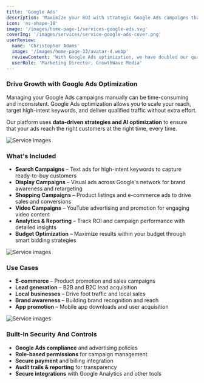 ```yaml
---
title: 'Google Ads'
description: 'Maximize your ROI with strategic Google Ads campaigns that drive qualified traffic and conversions.'
icon: 'ns-shape-18'
image: '/images/home-page-1/services-google-ads.svg'
coverImg: '/images/services/service-google-ads-cover.png'
userReview:
  name: 'Christopher Adams'
  image: '/images/home-page-33/avatar-4.webp'
  reviewContent: 'With Google Ads optimization, we have doubled our qualified traffic while cutting cost per acquisition in half. It has become a vital part of our growth strategy.'
  userRole: 'Marketing Director, GrowthWave Media'
---
```


### Drive Growth with Google Ads Optimization

Managing your Google Ads campaigns manually can be time-consuming and inconsistent. Google Ads optimization allows you to scale your reach, target high-intent keywords, and deliver qualified traffic without extra effort.

Our platform uses **data-driven strategies and AI optimization** to ensure that your ads reach the right customers at the right time, every time.

![Service images](/images/services/service-details-1.png)

### What's Included

- **Search Campaigns** – Text ads for high-intent keywords to capture ready-to-buy customers
- **Display Campaigns** – Visual ads across Google's network for brand awareness and retargeting
- **Shopping Campaigns** – Product listings and e-commerce ads to drive sales and conversions
- **Video Campaigns** – YouTube advertising and promotion for engaging video content
- **Analytics & Reporting** – Track ROI and campaign performance with detailed insights
- **Budget Optimization** – Maximize results within your budget through smart bidding strategies

![Service images](/images/services/service-details-2.png)

### Use Cases

- **E-commerce** – Product promotion and sales campaigns
- **Lead generation** – B2B and B2C lead acquisition
- **Local businesses** – Drive foot traffic and local sales
- **Brand awareness** – Building brand recognition and reach
- **App promotion** – Mobile app downloads and user acquisition

![Service images](/images/services/service-details-3.jpg)

### Built-In Security And Controls

- **Google Ads compliance** and advertising policies
- **Role-based permissions** for campaign management
- **Secure payment** and billing integration
- **Audit trails & reporting** for transparency
- **Secure integrations** with Google Analytics and other tools
